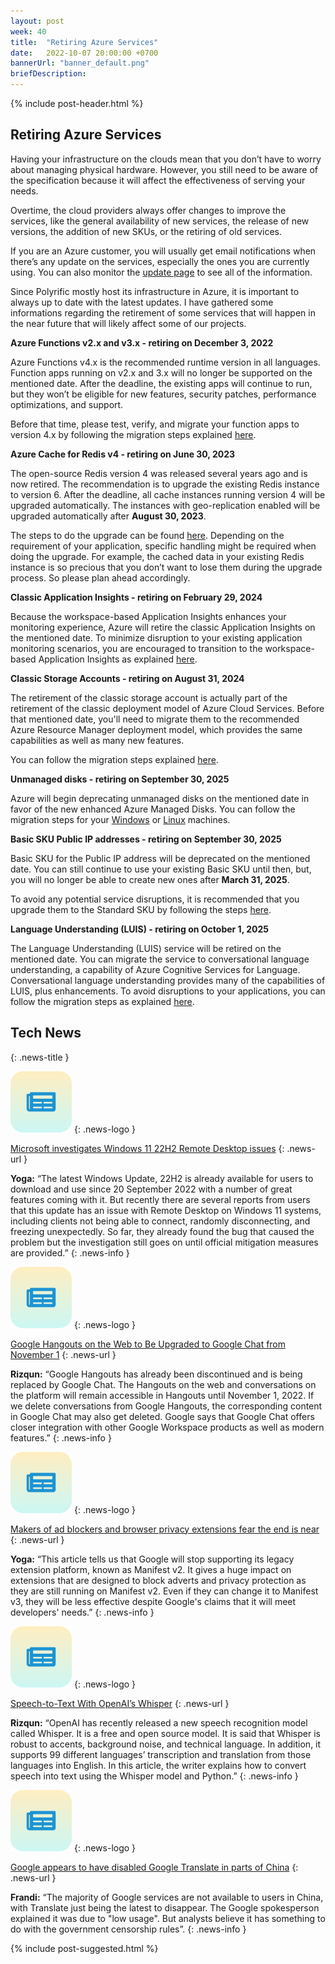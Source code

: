 ```yaml
---
layout: post
week: 40
title:  "Retiring Azure Services"
date:   2022-10-07 20:00:00 +0700
bannerUrl: "banner_default.png"
briefDescription: 
---
```


{% include post-header.html %}

## Retiring Azure Services

Having your infrastructure on the clouds mean that you don’t have to worry about managing physical hardware. However, you still need to be aware of the specification because it will affect the effectiveness of serving your needs.

Overtime, the cloud providers always offer changes to improve the services, like the general availability of new services, the release of new versions, the addition of new SKUs, or the retiring of old services.

If you are an Azure customer, you will usually get email notifications when there’s any update on the services, especially the ones you are currently using. You can also monitor the [update page](https://azure.microsoft.com/en-us/updates) to see all of the information.

Since Polyrific mostly host its infrastructure in Azure, it is important to always up to date with the latest updates. I have gathered some informations regarding the retirement of some services that will happen in the near future that will likely affect some of our projects.

__Azure Functions v2.x and v3.x - retiring on December 3, 2022__

Azure Functions v4.x is the recommended runtime version in all languages. Function apps running on v2.x and 3.x will no longer be supported on the mentioned date. After the deadline, the existing apps will continue to run, but they won’t be eligible for new features, security patches, performance optimizations, and support.

Before that time, please test, verify, and migrate your function apps to version 4.x by following the migration steps explained [here](https://learn.microsoft.com/en-us/azure/azure-functions/functions-versions?tabs=azure-cli%2Cwindows%2Cin-process%2Cv4&pivots=programming-language-csharp#migrating-from-3x-to-4x).

__Azure Cache for Redis v4 - retiring on June 30, 2023__

The open-source Redis version 4 was released several years ago and is now retired. The recommendation is to upgrade the existing Redis instance to version 6. After the deadline, all cache instances running version 4 will be upgraded automatically. The instances with geo-replication enabled will be upgraded automatically after **August 30, 2023**.

The steps to do the upgrade can be found [here](https://learn.microsoft.com/en-us/azure/azure-cache-for-redis/cache-how-to-upgrade). Depending on the requirement of your application, specific handling might be required when doing the upgrade. For example, the cached data in your existing Redis instance is so precious that you don’t want to lose them during the upgrade process. So please plan ahead accordingly.

__Classic Application Insights - retiring on February 29, 2024__

Because the workspace-based Application Insights enhances your monitoring experience, Azure will retire the classic Application Insights on the mentioned date. To minimize disruption to your existing application monitoring scenarios, you are encouraged to transition to the workspace-based Application Insights as explained [here](https://learn.microsoft.com/en-us/azure/azure-monitor/app/convert-classic-resource). 

__Classic Storage Accounts - retiring on August 31, 2024__

The retirement of the classic storage account is actually part of the retirement of the classic deployment model of Azure Cloud Services. Before that mentioned date, you'll need to migrate them to the recommended Azure Resource Manager deployment model, which provides the same capabilities as well as many new features.

You can follow the migration steps explained [here](https://learn.microsoft.com/en-us/azure/virtual-machines/migration-classic-resource-manager-overview#migration-of-storage-accounts).

__Unmanaged disks - retiring on September 30, 2025__

Azure will begin deprecating unmanaged disks on the mentioned date in favor of the new enhanced Azure Managed Disks. You can follow the migration steps for your [Windows](https://learn.microsoft.com/en-us/azure/virtual-machines/windows/convert-unmanaged-to-managed-disks) or [Linux](https://learn.microsoft.com/en-us/azure/virtual-machines/linux/convert-unmanaged-to-managed-disks) machines.

__Basic SKU Public IP addresses - retiring on September 30, 2025__

Basic SKU for the Public IP address will be deprecated on the mentioned date. You can still continue to use your existing Basic SKU until then, but, you will no longer be able to create new ones after **March 31, 2025**.

To avoid any potential service disruptions, it is recommended that you upgrade them to the Standard SKU by following the steps [here](https://learn.microsoft.com/en-us/azure/virtual-network/ip-services/public-ip-upgrade-portal).

__Language Understanding (LUIS) - retiring on October 1, 2025__

The Language Understanding (LUIS) service will be retired on the mentioned date. You can migrate the service to conversational language understanding, a capability of Azure Cognitive Services for Language. Conversational language understanding provides many of the capabilities of LUIS, plus enhancements. To avoid disruptions to your applications, you can follow the migration steps as explained [here](https://learn.microsoft.com/en-us/azure/cognitive-services/language-service/conversational-language-understanding/how-to/migrate-from-luis?tabs=luis-portal). 

## Tech News
{: .news-title }

![memo](/assets/images/tech-news.svg)
{: .news-logo }

[Microsoft investigates Windows 11 22H2 Remote Desktop issues](https://www.bleepingcomputer.com/news/microsoft/microsoft-investigates-windows-11-22h2-remote-desktop-issues/)
{: .news-url }

__Yoga:__ “The latest Windows Update, 22H2 is already available for users to download and use since 20 September 2022 with a number of great features coming with it. But recently there are several reports from users that this update has an issue with Remote Desktop on Windows 11 systems, including clients not being able to connect, randomly disconnecting, and freezing unexpectedly. So far, they already found the bug that caused the problem but the investigation still goes on until official mitigation measures are provided.”
{: .news-info }

![memo](/assets/images/tech-news.svg)
{: .news-logo }

[Google Hangouts on the Web to Be Upgraded to Google Chat from November 1](https://gadgets360.com/apps/news/hangouts-web-upgrade-google-chat-from-november-1-transfer-conversations-3310655)
{: .news-url }

__Rizqun:__ “Google Hangouts has already been discontinued and is being replaced by Google Chat. The Hangouts on the web and conversations on the platform will remain accessible in Hangouts until November 1, 2022. If we delete conversations from Google Hangouts, the corresponding content in Google Chat may also get deleted. Google says that Google Chat offers closer integration with other Google Workspace products as well as modern features.”
{: .news-info }

![memo](/assets/images/tech-news.svg)
{: .news-logo }

[Makers of ad blockers and browser privacy extensions fear the end is near](https://www.theregister.com/2022/06/08/google_blocking_privacy_manifest/)
{: .news-url }

__Yoga:__ “This article tells us that Google will stop supporting its legacy extension platform, known as Manifest v2. It gives a huge impact on extensions that are designed to block adverts and privacy protection as they are still running on Manifest v2. Even if they can change it to Manifest v3, they will be less effective despite Google's claims that it will meet developers' needs.”
{: .news-info }

![memo](/assets/images/tech-news.svg)
{: .news-logo }

[Speech-to-Text With OpenAI’s Whisper](https://towardsdatascience.com/speech-to-text-with-openais-whisper-53d5cea9005e)
{: .news-url }

__Rizqun:__ “OpenAI has recently released a new speech recognition model called Whisper. It is a free and open source model. It is said that Whisper is robust to accents, background noise, and technical language. In addition, it supports 99 different languages’ transcription and translation from those languages into English. In this article, the writer explains how to convert speech into text using the Whisper model and Python.”
{: .news-info }

![memo](/assets/images/tech-news.svg)
{: .news-logo }

[Google appears to have disabled Google Translate in parts of China](https://techcrunch.com/2022/09/30/google-appears-to-have-disabled-google-translate-in-parts-of-china/)
{: .news-url }

__Frandi:__ “The majority of Google services are not available to users in China, with Translate just being the latest to disappear. The Google spokesperson explained it was due to "low usage". But analysts believe it has something to do with the government censorship rules”.
{: .news-info }

{% include post-suggested.html %}